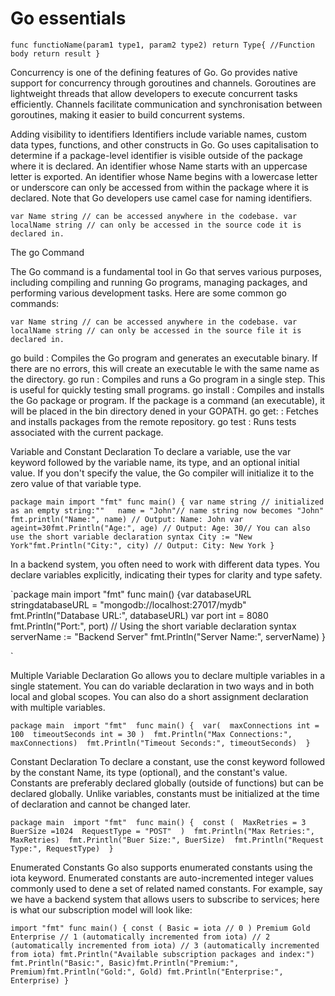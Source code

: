 # Go essentials

`func functioName(param1 type1, param2 type2) return Type{
//Function body
return result
}`

Concurrency is one of the defining features of Go. Go provides native support for concurrency through goroutines and channels. Goroutines are lightweight threads that allow developers to execute concurrent tasks efficiently. Channels facilitate communication and synchronisation between goroutines, making it easier to build concurrent systems.

Adding visibility to identifiers
Identifiers include variable names, custom data types, functions, and other constructs in Go. Go uses capitalisation to determine if a package-level identifier is visible outside of the package where it is declared.
An identifier whose Name starts with an uppercase letter is exported. An identifier whose Name begins with a lowercase letter or underscore can only be accessed from within the package where it is declared.
Note that Go developers use camel case for naming identifiers.

`var Name string // can be accessed anywhere in the codebase.
var localName string // can only be accessed in the source code it is declared in. `

The go Command

The Go command is a fundamental tool in Go that serves various purposes, including compiling and running Go programs, managing packages, and performing various development tasks. Here are some common go commands:

`var Name string // can be accessed anywhere in the codebase.
var localName string // can only be accessed in the source file it is declared in. `

go build : Compiles the Go program and generates an executable binary. If there are no errors, this will create an executable le with the same name as the directory.
go run : Compiles and runs a Go program in a single step. This is useful for quickly testing small programs.
go install : Compiles and installs the Go package or program. If the package is a command (an executable), it will be placed in the bin directory dened in your GOPATH.
go get: : Fetches and installs packages from the remote repository.
go test : Runs tests associated with the current package.

Variable and Constant Declaration
To declare a variable, use the var keyword followed by the variable name, its type, and an optional initial value. If you don't specify the value, the Go compiler will initialize it to the zero value of that variable type.

`package main
import "fmt"
func main() {
var name string // initialized as an empty string:""  
name = "John"// name string now becomes "John" fmt.println("Name:", name) // Output: Name: John
var ageint=30fmt.Println("Age:", age) // Output: Age: 30// You can also use the short variable declaration syntax City := "New York"fmt.Println("City:", city) // Output: City: New York
} `

In a backend system, you often need to work with different data types. You declare variables explicitly, indicating their types for clarity and type safety.

`package main
import "fmt"
func main() {var databaseURL stringdatabaseURL = "mongodb://localhost:27017/mydb" fmt.Println("Database URL:", databaseURL)
var port int = 8080
fmt.Println("Port:", port)
// Using the short variable declaration syntax
serverName := "Backend Server"
fmt.Println("Server Name:", serverName)
}

`

Multiple Variable Declaration
Go allows you to declare multiple variables in a single statement. You can do variable declaration in two ways and in both local and global scopes. You can also do a short assignment declaration with multiple variables.

`package main 
import "fmt" 
func main() { 
var( 
maxConnections int = 100 
timeoutSeconds int = 30 ) 
fmt.Println("Max Connections:", maxConnections) 
fmt.Println("Timeout Seconds:", timeoutSeconds) 
}`

Constant Declaration
To declare a constant, use the const keyword followed by the constant Name, its type (optional), and the constant's value. Constants are preferably declared globally (outside of functions) but can be declared globally. Unlike variables, constants must be initialized at the time of declaration and cannot be changed later.

`package main 
import "fmt" 
func main() { 
const ( 
MaxRetries = 3 
BuerSize =1024 
RequestType = "POST" 
) 
fmt.Println("Max Retries:", MaxRetries) 
fmt.Println("Buer Size:", BuerSize) 
fmt.Println("Request Type:", RequestType) 
}`

Enumerated Constants
Go also supports enumerated constants using the iota keyword. Enumerated constants are auto-incremented integer values commonly used to dene a set of related named constants. For example, say we have a backend system that allows users to subscribe to services; here is what our subscription model will look like:

`import "fmt"
func main() { const (
Basic = iota // 0
)
Premium Gold Enterprise
// 1 (automatically incremented from iota) // 2 (automatically incremented from iota)
// 3 (automatically incremented from iota)
fmt.Println("Available subscription packages and index:") fmt.Println("Basic:", Basic)fmt.Println("Premium:", Premium)fmt.Println("Gold:", Gold)
fmt.Println("Enterprise:", Enterprise) }`
